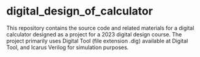 # digital_design_of_calculator
This repository contains the source code and related materials for a digital calculator designed as a project for a 2023 digital design course. The project primarily uses Digital Tool (file extension .dig) available at Digital Tool, and Icarus Verilog for simulation purposes.
